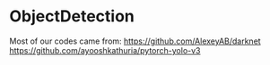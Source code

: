# ObjectDetection
Most of our codes came from:
https://github.com/AlexeyAB/darknet
https://github.com/ayooshkathuria/pytorch-yolo-v3

